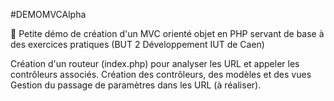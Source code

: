 #DEMOMVCAlpha

📝 Petite démo de création d'un MVC orienté objet en PHP servant de base à des exercices pratiques (BUT 2 Développement IUT de Caen)

Création d'un routeur (index.php) pour analyser les URL et appeler les contrôleurs associés.
Création des contrôleurs, des modèles et des vues
Gestion du passage de paramètres dans les URL (à réaliser).
